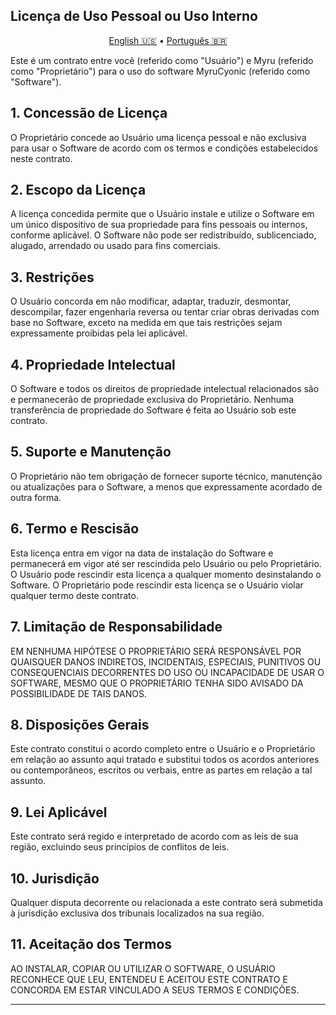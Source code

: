 
## Licença de Uso Pessoal ou Uso Interno

<p align="center">
  <a href="license-en.md">English 🇺🇸</a>
  •
  <a href="readme.md">Português 🇧🇷</a>
</p>

Este é um contrato entre você (referido como "Usuário") e Myru (referido como "Proprietário") para o uso do software MyruCyonic (referido como "Software").

## 1. Concessão de Licença

O Proprietário concede ao Usuário uma licença pessoal e não exclusiva para usar o Software de acordo com os termos e condições estabelecidos neste contrato.

## 2. Escopo da Licença

A licença concedida permite que o Usuário instale e utilize o Software em um único dispositivo de sua propriedade para fins pessoais ou internos, conforme aplicável. O Software não pode ser redistribuído, sublicenciado, alugado, arrendado ou usado para fins comerciais.

## 3. Restrições

O Usuário concorda em não modificar, adaptar, traduzir, desmontar, descompilar, fazer engenharia reversa ou tentar criar obras derivadas com base no Software, exceto na medida em que tais restrições sejam expressamente proibidas pela lei aplicável.

## 4. Propriedade Intelectual

O Software e todos os direitos de propriedade intelectual relacionados são e permanecerão de propriedade exclusiva do Proprietário. Nenhuma transferência de propriedade do Software é feita ao Usuário sob este contrato.

## 5. Suporte e Manutenção

O Proprietário não tem obrigação de fornecer suporte técnico, manutenção ou atualizações para o Software, a menos que expressamente acordado de outra forma.

## 6. Termo e Rescisão

Esta licença entra em vigor na data de instalação do Software e permanecerá em vigor até ser rescindida pelo Usuário ou pelo Proprietário. O Usuário pode rescindir esta licença a qualquer momento desinstalando o Software. O Proprietário pode rescindir esta licença se o Usuário violar qualquer termo deste contrato.

## 7. Limitação de Responsabilidade

EM NENHUMA HIPÓTESE O PROPRIETÁRIO SERÁ RESPONSÁVEL POR QUAISQUER DANOS INDIRETOS, INCIDENTAIS, ESPECIAIS, PUNITIVOS OU CONSEQUENCIAIS DECORRENTES DO USO OU INCAPACIDADE DE USAR O SOFTWARE, MESMO QUE O PROPRIETÁRIO TENHA SIDO AVISADO DA POSSIBILIDADE DE TAIS DANOS.

## 8. Disposições Gerais

Este contrato constitui o acordo completo entre o Usuário e o Proprietário em relação ao assunto aqui tratado e substitui todos os acordos anteriores ou contemporâneos, escritos ou verbais, entre as partes em relação a tal assunto.

## 9. Lei Aplicável

Este contrato será regido e interpretado de acordo com as leis de sua região, excluindo seus princípios de conflitos de leis.

## 10. Jurisdição

Qualquer disputa decorrente ou relacionada a este contrato será submetida à jurisdição exclusiva dos tribunais localizados na sua região.

## 11. Aceitação dos Termos

AO INSTALAR, COPIAR OU UTILIZAR O SOFTWARE, O USUÁRIO RECONHECE QUE LEU, ENTENDEU E ACEITOU ESTE CONTRATO E CONCORDA EM ESTAR VINCULADO A SEUS TERMOS E CONDIÇÕES.

---
